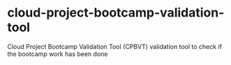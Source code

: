 # cloud-project-bootcamp-validation-tool
Cloud Project Bootcamp Validation Tool (CPBVT) validation tool to check if the bootcamp work has been done
